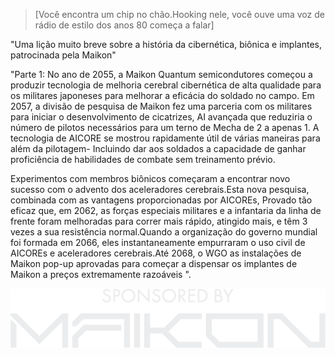 > [Você encontra um chip no chão.Hooking nele, você ouve uma voz de rádio de estilo dos anos 80 começa a falar]

"Uma lição muito breve sobre a história da cibernética, biônica e implantes, patrocinada pela Maikon"

"Parte 1:
No ano de 2055, a Maikon Quantum semicondutores começou a produzir tecnologia de melhoria cerebral cibernética de alta qualidade para os militares japoneses para melhorar a eficácia do soldado no campo. Em 2057, a divisão de pesquisa de Maikon fez uma parceria com os militares para iniciar o desenvolvimento de cicatrizes, AI avançada que reduziria o número de pilotos necessários para um terno de Mecha de 2 a apenas 1. A tecnologia de AICORE se mostrou rapidamente útil de várias maneiras para além da pilotagem- Incluindo dar aos soldados a capacidade de ganhar proficiência de habilidades de combate sem treinamento prévio.

Experimentos com membros biônicos começaram a encontrar novo sucesso com o advento dos aceleradores cerebrais.Esta nova pesquisa, combinada com as vantagens proporcionadas por AICOREs, Provado tão eficaz que, em 2062, as forças especiais militares e a infantaria da linha de frente foram melhoradas para correr mais rápido, atingido mais, e têm 3 vezes a sua resistência normal.Quando a organização do governo mundial foi formada em 2066, eles instantaneamente empurraram o uso civil de AICOREs e aceleradores cerebrais.Até 2068, o WGO as instalações de Maikon pop-up aprovadas para começar a dispensar os implantes de Maikon a preços extremamente razoáveis ".

![sponsored by Maikon](/resources/lore/sponsoredbymaikon.png)

